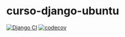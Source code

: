 # curso-django-ubuntu

[![Django CI](https://github.com/mateuslourenco/curso-django-ubuntu/actions/workflows/django.yml/badge.svg)](https://github.com/mateuslourenco/curso-django-ubuntu/actions/workflows/django.yml)
[![codecov](https://codecov.io/gh/mateuslourenco/curso-django-ubuntu/branch/main/graph/badge.svg?token=XGBKVRNKJQ)](https://codecov.io/gh/mateuslourenco/curso-django-ubuntu)
